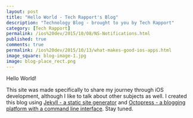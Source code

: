 ```yaml
---
layout: post
title: "Hello World - Tech Rapport's Blog"
description: "Technology Blog - brought to you by Tech Rapport"
category: [Tech Rapport]
permalink: /ios%20dev/2015/10/08/NS-Notifications.html
published: true
comments: true
permalink: /ios%20dev/2015/10/13/what-makes-good-ios-apps.html
image_square: blog-image-1.jpg
image: blog-place_rect.png
---
```


Hello World!

This site was made specifically to share my journey through iOS development, although I like to talk about other subjects as well.  I created this blog using [Jekyll - a static site generator](http://jekylrb.com) and [Octopress - a blogging platform with a command line interface](http://octopress.org).  Stay tuned.
